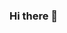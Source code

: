 ### Hi there 👋
<!--[![Anurag's GitHub stats](https://github-readme-stats.vercel.app/api?username=juhchamp)](https://github.com/anuraghazra/github-readme-stats)
<img height="180em" src="https://github-readme-stats.vercel.app/api?username=juhchamp&show_icons=true&hide_border=true&&count_private=true&include_all_commits=true" />-->

<!--
**juhchamp/juhchamp** is a ✨ _special_ ✨ repository because its `README.md` (this file) appears on your GitHub profile.

Here are some ideas to get you started:

- 🔭 I’m currently working on ...
- 🌱 I’m currently learning ...
- 👯 I’m looking to collaborate on ...
- 🤔 I’m looking for help with ...
- 💬 Ask me about ...
- 📫 How to reach me: ...
- 😄 Pronouns: ...
- ⚡ Fun fact: ...
-->
